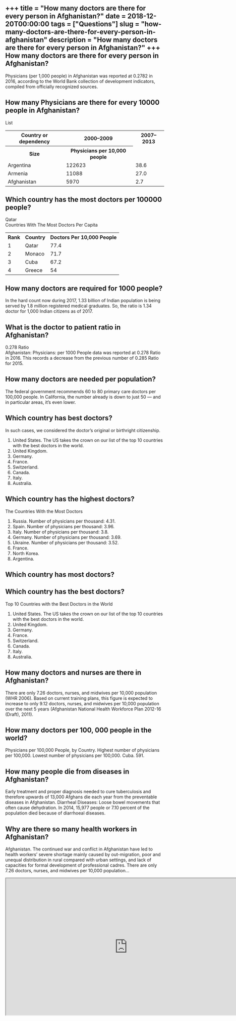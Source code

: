 +++
title = "How many doctors are there for every person in Afghanistan?"
date = 2018-12-20T00:00:00
tags = ["Questions"]
slug = "how-many-doctors-are-there-for-every-person-in-afghanistan"
description = "How many doctors are there for every person in Afghanistan?"
+++
How many doctors are there for every person in Afghanistan?
-----------------------------------------------------------

Physicians (per 1,000 people) in Afghanistan was reported at 0.2782 in 2016, according to the World Bank collection of development indicators, compiled from officially recognized sources.

How many Physicians are there for every 10000 people in Afghanistan?
--------------------------------------------------------------------

List

<table><tr><th>Country or dependency</th><th>2000–2009</th><th>2007–2013</th></tr><tr><th>Size</th><th>Physicians per 10,000 people</th></tr><tr><td>Argentina</td><td>122623</td><td>38.6</td></tr><tr><td>Armenia</td><td>11088</td><td>27.0</td></tr><tr><td>Afghanistan</td><td>5970</td><td>2.7</td></tr></table>

Which country has the most doctors per 100000 people?
-----------------------------------------------------

Qatar  
Countries With The Most Doctors Per Capita

<table><tr><th>Rank</th><th>﻿Country</th><th>Doctors Per 10,000 People</th></tr><tr><td>1</td><td>Qatar</td><td>77.4</td></tr><tr><td>2</td><td>Monaco</td><td>71.7</td></tr><tr><td>3</td><td>Cuba</td><td>67.2</td></tr><tr><td>4</td><td>Greece</td><td>54</td></tr></table>

How many doctors are required for 1000 people?
----------------------------------------------

In the hard count now during 2017, 1.33 billion of Indian population is being served by 1.8 million registered medical graduates. So, the ratio is 1.34 doctor for 1,000 Indian citizens as of 2017.

What is the doctor to patient ratio in Afghanistan?
---------------------------------------------------

0.278 Ratio  
Afghanistan: Physicians: per 1000 People data was reported at 0.278 Ratio in 2016. This records a decrease from the previous number of 0.285 Ratio for 2015.

How many doctors are needed per population?
-------------------------------------------

The federal government recommends 60 to 80 primary care doctors per 100,000 people. In California, the number already is down to just 50 — and in particular areas, it’s even lower.

Which country has best doctors?
-------------------------------

In such cases, we considered the doctor’s original or birthright citizenship.

1. United States. The US takes the crown on our list of the top 10 countries with the best doctors in the world.
2. United Kingdom.
3. Germany.
4. France.
5. Switzerland.
6. Canada.
7. Italy.
8. Australia.

Which country has the highest doctors?
--------------------------------------

The Countries With the Most Doctors

1. Russia. Number of physicians per thousand: 4.31.
2. Spain. Number of physicians per thousand: 3.96.
3. Italy. Number of physicians per thousand: 3.8.
4. Germany. Number of physicians per thousand: 3.69.
5. Ukraine. Number of physicians per thousand: 3.52.
6. France.
7. North Korea.
8. Argentina.

Which country has most doctors?
-------------------------------

Which country has the best doctors?
-----------------------------------

Top 10 Countries with the Best Doctors in the World

1. United States. The US takes the crown on our list of the top 10 countries with the best doctors in the world.
2. United Kingdom.
3. Germany.
4. France.
5. Switzerland.
6. Canada.
7. Italy.
8. Australia.

How many doctors and nurses are there in Afghanistan?
-----------------------------------------------------

There are only 7.26 doctors, nurses, and midwives per 10,000 population (WHR 2006). Based on current training plans, this figure is expected to increase to only 9.12 doctors, nurses, and midwives per 10,000 population over the next 5 years (Afghanistan National Health Workforce Plan 2012-16 (Draft), 2011).

How many doctors per 100, 000 people in the world?
--------------------------------------------------

Physicians per 100,000 People, by Country. Highest number of physicians per 100,000. Lowest number of physicians per 100,000. Cuba. 591.

How many people die from diseases in Afghanistan?
-------------------------------------------------

Early treatment and proper diagnosis needed to cure tuberculosis and therefore upwards of 13,000 Afghans die each year from the preventable diseases in Afghanistan. Diarrheal Diseases: Loose bowel movements that often cause dehydration. In 2014, 15,977 people or 7.10 percent of the population died because of diarrhoeal diseases.

Why are there so many health workers in Afghanistan?
----------------------------------------------------

Afghanistan. The continued war and conflict in Afghanistan have led to health workers’ severe shortage mainly caused by out-migration, poor and unequal distribution in rural compared with urban settings, and lack of capacities for formal development of professional cadres. There are only 7.26 doctors, nurses, and midwives per 10,000 population…

<iframe allow="accelerometer; autoplay; clipboard-write; encrypted-media; gyroscope; picture-in-picture" allowfullscreen="" class="__youtube_prefs__  epyt-is-override  no-lazyload" data-no-lazy="1" data-origheight="433" data-origwidth="770" data-skipgform_ajax_framebjll="" height="433" id="_ytid_29942" loading="lazy" src="https://www.youtube.com/embed/dZu1jxRs4Cc?enablejsapi=1&autoplay=0&cc_load_policy=0&cc_lang_pref=&iv_load_policy=1&loop=0&modestbranding=0&rel=1&fs=1&playsinline=0&autohide=2&theme=dark&color=red&controls=1&" title="YouTube player" width="770"></iframe>